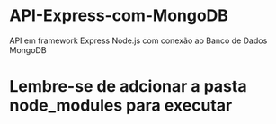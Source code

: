 # API-Express-com-MongoDB

API em framework Express Node.js com conexão ao Banco de Dados MongoDB

# Lembre-se de adcionar a pasta node_modules para executar
